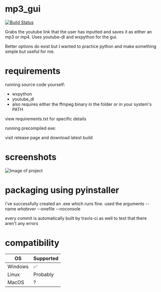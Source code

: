# mp3_gui
[![Build Status](https://travis-ci.com/jwbn/mp3_gui.svg?branch=master)](https://travis-ci.com/jwbn/mp3_gui)

Grabs the youtube link that the user has inputted and saves it as either an mp3 or mp4. Uses youtube-dl and wxpython for the gui.

Better options do exist but I wanted to practice python and make something simple but useful for me.


# requirements
running source code yourself:
* wxpython
* youtube_dl
* also requires either the ffmpeg binary in the folder or in your system's PATH

view requirements.txt for specific details

running precompiled exe:

visit release page and download latest build


# screenshots
![Image of project](https://i.imgur.com/5GPHZnz.png)


# packaging using pyinstaller
i've successfully created an .exe which runs fine. used the arguments --name *whatever* --onefile --noconsole

every commit is automatically built by travis-ci as well to test that there aren't any errors

# compatibility

| OS | Supported          |
| ------- | ------------------ |
| Windows   | :white_check_mark: |
| Linux  | Probably                |
| MacOS   | ? |


